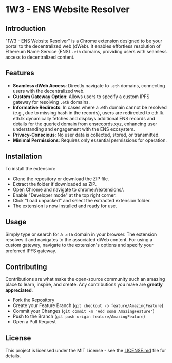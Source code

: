 # 1W3 - ENS Website Resolver

## Introduction
"1W3 - ENS Website Resolver" is a Chrome extension designed to be your portal to the decentralized web (dWeb). It enables effortless resolution of Ethereum Name Service (ENS) `.eth` domains, providing users with seamless access to decentralized content.

## Features
- **Seamless dWeb Access**: Directly navigate to `.eth` domains, connecting users with the decentralized web.
- **Custom Gateway Option**: Allows users to specify a custom IPFS gateway for resolving `.eth` domains.
- **Informative Redirects**: In cases where a .eth domain cannot be resolved (e.g., due to missing hash in the records), users are redirected to eth.lk. eth.lk dynamically fetches and displays additional ENS records and details for the queried domain from ensrecords.xyz, enhancing user understanding and engagement with the ENS ecosystem.
- **Privacy-Conscious**: No user data is collected, stored, or transmitted.
- **Minimal Permissions**: Requires only essential permissions for operation.

## Installation
To install the extension:
- Clone the repository or download the ZIP file.
- Extract the folder if downloaded as ZIP.
- Open Chrome and navigate to chrome://extensions/.
- Enable "Developer mode" at the top right corner.
- Click "Load unpacked" and select the extracted extension folder.
- The extension is now installed and ready for use.

## Usage
Simply type or search for a `.eth` domain in your browser. The extension resolves it and navigates to the associated dWeb content. For using a custom gateway, navigate to the extension's options and specify your preferred IPFS gateway.

## Contributing
Contributions are what make the open-source community such an amazing place to learn, inspire, and create. Any contributions you make are **greatly appreciated**.

- Fork the Repository
- Create your Feature Branch (`git checkout -b feature/AmazingFeature`)
- Commit your Changes (`git commit -m 'Add some AmazingFeature'`)
- Push to the Branch (`git push origin feature/AmazingFeature`)
- Open a Pull Request

## License
This project is licensed under the MIT License - see the [LICENSE.md](LICENSE.md) file for details.
